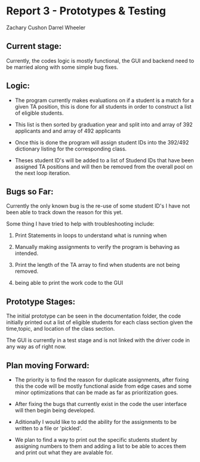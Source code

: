 # Report 3 - Prototypes & Testing 

Zachary Cushon
Darrel Wheeler

## Current stage:

Currently, the codes logic is mostly functional, the GUI and backend need to be married along with some simple bug fixes.

## Logic:
	
* The program currently makes evaluations on if a student is a match for a given TA position, this is done for all students in order to construct a list of eligible students.
	
* This list is then sorted by graduation year and split into and array of 392 applicants and and array of 492 applicants
	
* Once this is done the program will assign student IDs into the 392/492 dictionary listing for the corresponding class.
	
* Theses student ID's will be added to a list of Studend IDs that have been assigned TA positions and will then be removed from the overall pool on the next loop iteration.
		
## Bugs so Far:
	
Currently the only known bug is the re-use of some student ID's I have not been able to track down the reason for this yet.
		
Some thing I have tried to help with troubleshooting include:
		
1. Print Statements in loops to understand what is running when  
			
2. Manually making assignments to verify the program is behaving as intended.
		
3. Print the length of the TA array to find when students are not being removed.
	
4. being able to print the work code to the GUI
		

## Prototype Stages:
	
The initial prototype can be seen in the documentation folder, the code initially printed out a list of eligible students for each class section given the time,topic, and location of the class section.
	
The GUI is currently in a test stage and is not linked with the driver code in any way as of right now.
	
	
## Plan moving Forward:
	
* The priority is to find the reason for duplicate assignments, after fixing this the code will be mostly functional aside from edge cases and some minor optimizations that can be made as far as prioritization goes.

* After fixing the bugs that currently exist in the code the user interface will then begin being developed.	

* Aditionally I would like to add the ability for the assignments to be written to a file or 'pickled'.

* We plan to find a way to print out the specific students student by assigning numbers to them and adding a list to be able to acces them and print out what they are avalable for. 
